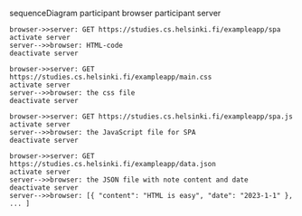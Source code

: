 sequenceDiagram
    participant browser
    participant server

    browser->>server: GET https://studies.cs.helsinki.fi/exampleapp/spa
    activate server
    server-->>browser: HTML-code
    deactivate server

    browser->>server: GET https://studies.cs.helsinki.fi/exampleapp/main.css
    activate server
    server-->>browser: the css file
    deactivate server

    browser->>server: GET https://studies.cs.helsinki.fi/exampleapp/spa.js
    activate server
    server-->>browser: the JavaScript file for SPA
    deactivate server

    browser->>server: GET https://studies.cs.helsinki.fi/exampleapp/data.json
    activate server
    server-->>browser: the JSON file with note content and date
    deactivate server
    server-->>browser: [{ "content": "HTML is easy", "date": "2023-1-1" }, ... ]
